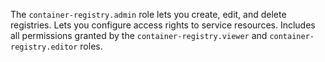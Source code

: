 The `container-registry.admin` role lets you create, edit, and delete registries. Lets you configure access rights to service resources. Includes all permissions granted by the `container-registry.viewer` and `container-registry.editor` roles.